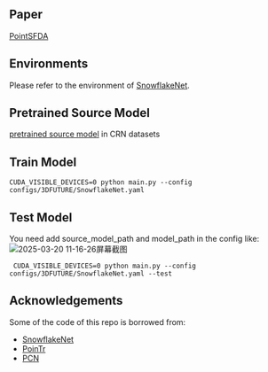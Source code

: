 ## Paper
[PointSFDA](https://arxiv.org/abs/2503.15144)

## Environments
Please refer to the environment of [SnowflakeNet](https://github.com/AllenXiangX/SnowflakeNet).

## Pretrained Source Model
[pretrained source model](https://drive.google.com/drive/folders/1t_hSDwtn9TicSW9kZWClXRySKVtxlPHt?usp=drive_link) in CRN datasets

## Train Model
` CUDA_VISIBLE_DEVICES=0 python main.py --config configs/3DFUTURE/SnowflakeNet.yaml `

## Test Model
You need add source_model_path and model_path in the config like:
![2025-03-20 11-16-26屏幕截图](https://github.com/user-attachments/assets/27fe4757-4769-43d2-9f71-05548542fc34)

` CUDA_VISIBLE_DEVICES=0 python main.py --config configs/3DFUTURE/SnowflakeNet.yaml --test`

## Acknowledgements
Some of the code of this repo is borrowed from:
- [SnowflakeNet](https://github.com/AllenXiangX/SnowflakeNet)
- [PoinTr](https://github.com/yuxumin/PoinTr)
- [PCN](https://github.com/wentaoyuan/pcn)
  
